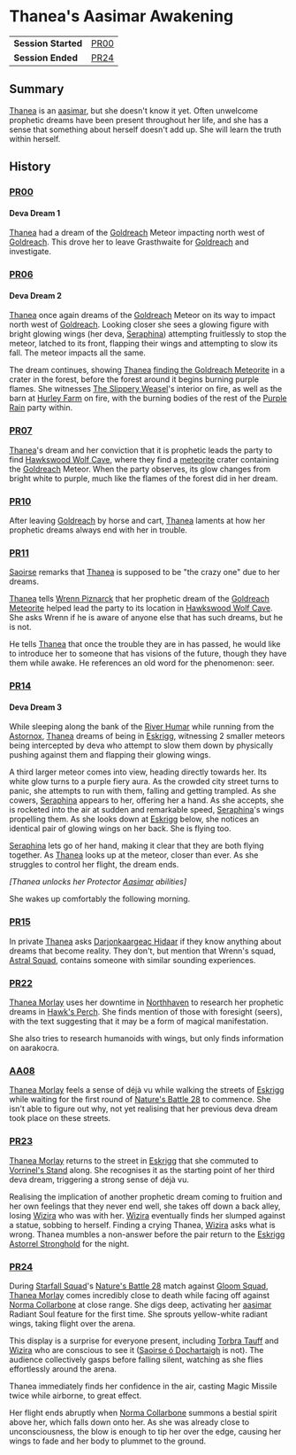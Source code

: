 # Thanea's Aasimar Awakening

|||
| --- | --- |
| **Session Started** | [PR00](../../sessions/completed/PR00.md) | storyline.2
| **Session Ended** | [PR24](../../sessions/completed/PR24.md) |

## Summary

[Thanea](../../../astarus/people/thanea.md) is an [aasimar](../../lineages/aasimar.md), but she doesn't know it yet. Often unwelcome prophetic dreams have been present throughout her life, and she has a sense that something about herself doesn't add up. She will learn the truth within herself.

## History

### [PR00](../../sessions/completed/PR00.md)

#### Deva Dream 1

[Thanea](../../../astarus/people/thanea.md) had a dream of the [Goldreach](../../civilisations/kingdom-of-astor/SETTLEMENTS/GOLDREACH/README.md) Meteor impacting north west of [Goldreach](../../civilisations/kingdom-of-astor/SETTLEMENTS/GOLDREACH/README.md). This drove her to leave Grasthwaite for [Goldreach](../../civilisations/kingdom-of-astor/SETTLEMENTS/GOLDREACH/README.md) and investigate.

### [PR06](../../sessions/completed/PR06.md)

#### Deva Dream 2

[Thanea](../../../astarus/people/thanea.md) once again dreams of the [Goldreach](../../civilisations/kingdom-of-astor/SETTLEMENTS/GOLDREACH/README.md) Meteor on its way to impact north west of [Goldreach](../../civilisations/kingdom-of-astor/SETTLEMENTS/GOLDREACH/README.md). Looking closer she sees a glowing figure with bright glowing wings (her deva, [Seraphina](../../characters/seraphina.md)) attempting fruitlessly to stop the meteor, latched to its front, flapping their wings and attempting to slow its fall. The meteor impacts all the same.

The dream continues, showing [Thanea](../../../astarus/people/thanea.md) [finding the Goldreach Meteorite](finding-the-goldreach-meteorite.md) in a crater in the forest, before the forest around it begins burning purple flames. She witnesses [The Slippery Weasel](../../civilisations/kingdom-of-astor/SETTLEMENTS/GOLDREACH/the-slippery-weasel.md)'s interior on fire, as well as the barn at [Hurley Farm](../../civilisations/kingdom-of-astor/SETTLEMENTS/GOLDREACH/hurley-farm.md) on fire, with the burning bodies of the rest of the [Purple Rain](../../campaigns/C1-purple-rain.md) party within.

### [PR07](../../sessions/completed/PR07.md)

[Thanea](../../../astarus/people/thanea.md)'s dream and her conviction that it is prophetic leads the party to find [Hawkswood Wolf Cave](../../civilisations/kingdom-of-astor/SETTLEMENTS/GOLDREACH/hawkswood-wolf-cave.md), where they find a [meteorite](../../items/meteoric/meteorite.md) crater containing the [Goldreach](../../civilisations/kingdom-of-astor/SETTLEMENTS/GOLDREACH/README.md) Meteor. When the party observes, its glow changes from bright white to purple, much like the flames of the forest did in her dream.

### [PR10](../../sessions/completed/PR10.md)

After leaving [Goldreach](../../civilisations/kingdom-of-astor/SETTLEMENTS/GOLDREACH/README.md) by horse and cart, [Thanea](../../../astarus/people/thanea.md) laments at how her prophetic dreams always end with her in trouble.

### [PR11](../../sessions/completed/PR11.md)

[Saoirse](../../../astarus/people/saoirse.md) remarks that [Thanea](../../../astarus/people/thanea.md) is supposed to be "the crazy one" due to her dreams.

[Thanea](../../../astarus/people/thanea.md) tells [Wrenn Piznarck](../../characters/wrenn-piznarck.md) that her prophetic dream of the [Goldreach Meteorite](../../items/meteoric/meteorites/goldreach-meteorite.md) helped lead the party to its location in [Hawkswood Wolf Cave](../../civilisations/kingdom-of-astor/SETTLEMENTS/GOLDREACH/hawkswood-wolf-cave.md). She asks Wrenn if he is aware of anyone else that has such dreams, but he is not.

He tells [Thanea](../../../astarus/people/thanea.md) that once the trouble they are in has passed, he would like to introduce her to someone that has visions of the future, though they have them while awake. He references an old word for the phenomenon: seer.

### [PR14](../../sessions/completed/PR14.md)

#### Deva Dream 3

While sleeping along the bank of the [River Humar](../../places/rivers-lakes/river-humar.md) while running from the [Astornox](../../organisations/astornox/astornox.md), [Thanea](../../../astarus/people/thanea.md) dreams of being in [Eskrigg](../../places/cities/eskrigg.md), witnessing 2 smaller meteors being intercepted by deva who attempt to slow them down by physically pushing against them and flapping their glowing wings.

A third larger meteor comes into view, heading directly towards her. Its white glow turns to a purple fiery aura. As the crowded city street turns to panic, she attempts to run with them, falling and getting trampled. As she cowers, [Seraphina](../../characters/seraphina.md) appears to her, offering her a hand. As she accepts, she is rocketed into the air at sudden and remarkable speed, [Seraphina](../../characters/seraphina.md)'s wings propelling them. As she looks down at [Eskrigg](../../places/cities/eskrigg.md) below, she notices an identical pair of glowing wings on her back. She is flying too.

[Seraphina](../../characters/seraphina.md) lets go of her hand, making it clear that they are both flying together. As [Thanea](../../../astarus/people/thanea.md) looks up at the meteor, closer than ever. As she struggles to control her flight, the dream ends.

*[Thanea unlocks her Protector [Aasimar](../lineages/aasimar.md) abilities]*

She wakes up comfortably the following morning.

### [PR15](../../sessions/completed/PR15.md)

In private [Thanea](../../../astarus/people/thanea.md) asks [Darjonkaargeac Hidaar](../../characters/darjonkaargeac-hidaar.md) if they know anything about dreams that become reality. They don't, but mention that Wrenn's squad, [Astral Squad](../../organisations/astorrel/squads/astral-squad.md), contains someone with similar sounding experiences.

### [PR22](../../sessions/completed/PR22.md)

[Thanea Morlay](../../characters/thanea-morlay.md) uses her downtime in [Northhaven](../../places/cities/northhaven.md) to research her prophetic dreams in [Hawk's Perch](../../places/buildings/hawks-perch.md). She finds mention of those with foresight (seers), with the text suggesting that it may be a form of magical manifestation.

She also tries to research humanoids with wings, but only finds information on aarakocra.

### [AA08](../../sessions/AA08.md)

[Thanea Morlay](../../characters/thanea-morlay.md) feels a sense of déjà vu while walking the streets of [Eskrigg](../../places/cities/eskrigg.md) while waiting for the first round of [Nature's Battle 28](natures-battle-28.md) to commence. She isn't able to figure out why, not yet realising that her previous deva dream took place on these streets.

### [PR23](../../sessions/completed/PR23.md)

[Thanea Morlay](../../characters/thanea-morlay.md) returns to the street in [Eskrigg](../../places/cities/eskrigg.md) that she commuted to [Vorrinel's Stand](../../places/buildings/vorrinels-stand.md) along. She recognises it as the starting point of her third deva dream, triggering a strong sense of déjà vu.

Realising the implication of another prophetic dream coming to fruition and her own feelings that they never end well, she takes off down a back alley, losing [Wizira](../../characters/wizira.md) who was with her. [Wizira](../../characters/wizira.md) eventually finds her slumped against a statue, sobbing to herself. Finding a crying Thanea, [Wizira](../../characters/wizira.md) asks what is wrong. Thanea mumbles a non-answer before the pair return to the [Eskrigg Astorrel Stronghold](../../places/strongholds/eskrigg-astorrel-stronghold.md) for the night.

### [PR24](../../sessions/completed/PR24.md)

During [Starfall Squad](../../organisations/astorrel/squads/starfall-squad.md)'s [Nature's Battle 28](natures-battle-28.md) match against [Gloom Squad](../../organisations/astorrel/squads/gloom-squad.md), [Thanea Morlay](../../characters/thanea-morlay.md) comes incredibly close to death while facing off against [Norma Collarbone](../../characters/norma-collarbone.md) at close range. She digs deep, activating her [aasimar](../../lineages/aasimar.md) Radiant Soul feature for the first time. She sprouts yellow-white radiant wings, taking flight over the arena.

This display is a surprise for everyone present, including [Torbra Tauff](../../characters/torbra-tauff.md) and [Wizira](../../characters/wizira.md) who are conscious to see it ([Saoirse ó Dochartaigh](../../characters/saoirse-o-dochartaigh.md) is not). The audience collectively gasps before falling silent, watching as she flies effortlessly around the arena.

Thanea immediately finds her confidence in the air, casting Magic Missile twice while airborne, to great effect.

Her flight ends abruptly when [Norma Collarbone](../../characters/norma-collarbone.md) summons a bestial spirit above her, which falls down onto her. As she was already close to unconsciousness, the blow is enough to tip her over the edge, causing her wings to fade and her body to plummet to the ground.
